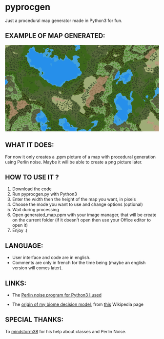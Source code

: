 # pyprocgen

Just a procedural map generator made in Python3 for fun.

## EXAMPLE OF MAP GENERATED:

![Example of map generated - if not show look at concept-art/example_of_map.png](concept-art/example_of_map.png)

## WHAT IT DOES:

For now it only creates a .ppm picture of a map with procedural generation using Perlin noise. Maybe it will be able to create a png picture later.

## HOW TO USE IT ?

1. Download the code
2. Run pyprocgen.py with Python3
3. Enter the width then the height of the map you want, in pixels
4. Choose the mode you want to use and change options (optional)
5. Wait during processing
6. Open generated_map.ppm with your image manager, that will be create on the current folder (if it doesn't open then use your Office editor to open it)
7. Enjoy :)

## LANGUAGE:

-   User interface and code are in english.
-   Comments are only in french for the time being (maybe an english version will comes later).

## LINKS:

-   The [Perlin noise program for Python3 I used](https://github.com/caseman/noise)

-   The [origin of my biome decision model](https://upload.wikimedia.org/wikipedia/commons/thumb/c/cb/Lifezones_Pengo.svg/1200px-Lifezones_Pengo.svg.png,), from [this](https://en.wikipedia.org/wiki/Biome) Wikipedia page

## SPECIAL THANKS:

To [mindstorm38](https://github.com/mindstorm38) for his help about classes and Perlin Noise.
